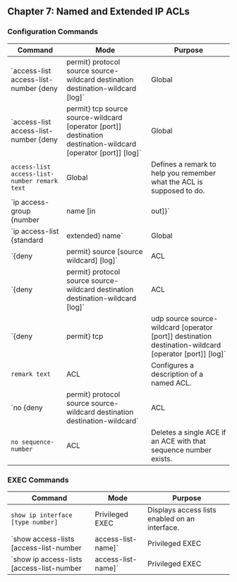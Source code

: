 ## Chapter 7: Named and Extended IP ACLs

### Configuration Commands

| Command | Mode | Purpose |
|---|---|---|
| `access-list access-list-number {deny | permit} protocol source source-wildcard destination destination-wildcard [log]` | Global | Defines an extended numbered access list. |
| `access-list access-list-number {deny | permit} tcp source source-wildcard [operator [port]] destination destination-wildcard [operator [port]] [log]` | Global | A version of the access-list command with TCP-specific parameters. |
| `access-list access-list-number remark text` | Global | Defines a remark to help you remember what the ACL is supposed to do. |
| `ip access-group {number | name [in | out]}` | Interface | Enables access lists on an interface. |
| `ip access-list {standard | extended} name` | Global | Configures a named standard or extended ACL and enters ACL configuration mode. |
| `{deny | permit} source [source wildcard] [log]` | ACL | Configures the matching details and action for a standard named ACL. |
| `{deny | permit} protocol source source-wildcard destination destination-wildcard [log]` | ACL | Configures the matching details and action for an extended named ACL. |
| `{deny | permit} tcp|udp source source-wildcard [operator [port]] destination destination-wildcard [operator [port]] [log]` | ACL | Configures the matching details and action for a named ACL that matches TCP or UDP messages. |
| `remark text` | ACL | Configures a description of a named ACL. |
| `no {deny | permit} protocol source source-wildcard destination destination-wildcard` | ACL | Deletes a single ACE if an ACE exists with the exact same detail as in the no command. |
| `no sequence-number` | ACL | Deletes a single ACE if an ACE with that sequence number exists. |


### EXEC Commands

| Command | Mode | Purpose |
|---|---|---|
| `show ip interface [type number]` | Privileged EXEC | Displays access lists enabled on an interface. |
| `show access-lists [access-list-number | access-list-name]` | Privileged EXEC | Shows details of configured access lists for all protocols. |
| `show ip access-lists [access-list-number | access-list-name]` | Privileged EXEC | Shows IP access lists, with the same information and format as the `show access-lists` command. |